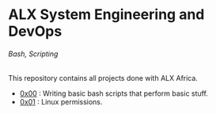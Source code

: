 # ALX System Engineering and DevOps
###### *Bash, Scripting*

This repository contains all projects done with ALX Africa.

- [0x00](./0x00-shell_basics) : Writing basic bash scripts that perform basic stuff.
- [0x01](./0x01-shell_permissions) : Linux permissions.



